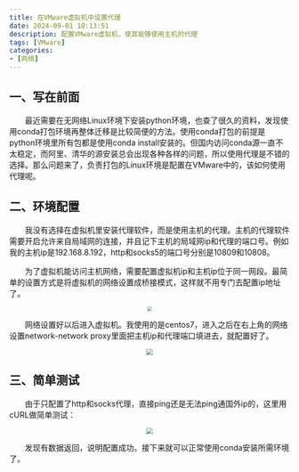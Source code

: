 ```yaml
---
title: 在VMware虚拟机中设置代理
date: 2024-09-01 10:13:51
description: 配置VMware虚拟机，使其能够使用主机的代理
tags: [VMware]
categories: 
- [网络]
---
```


## 一、写在前面

&emsp;&emsp;最近需要在无网络Linux环境下安装python环境，也查了很久的资料，发现使用conda打包环境再整体迁移是比较简便的方法。使用conda打包的前提是python环境里所有包都是使用conda install安装的。但国内访问conda源一直不太稳定，而阿里、清华的源安装总会出现各种各样的问题，所以使用代理是不错的选择。那么问题来了，负责打包的Linux环境是配置在VMware中的，该如何使用代理呢。

## 二、环境配置

&emsp;&emsp;我没有选择在虚拟机里安装代理软件，而是使用主机的代理。主机的代理软件需要开启允许来自局域网的连接，并且记下主机的局域网ip和代理的端口号。例如我的主机ip是192.168.8.192，http和socks5的端口号分别是10809和10808。

&emsp;&emsp;为了虚拟机能访问主机网络，需要配置虚拟机ip和主机ip位于同一网段。最简单的设置方式是将虚拟机的网络设置成桥接模式，这样就不用专门去配置ip地址了。

<p align="center">
    <img src="https://img.xsyn.me/i/2024/09/08/66dd80acb866f.png" style="zoom:50%;" />
</p>


&emsp;&emsp;网络设置好以后进入虚拟机。我使用的是centos7，进入之后在右上角的网络设置network-network proxy里面把主机ip和代理端口填进去，就配置好了。

<p align="center">
    <img src="https://img.xsyn.me/i/2024/09/08/66dd80c4a2462.png" style="zoom:70%;" />
</p>


## 三、简单测试

&emsp;&emsp;由于只配置了http和socks代理，直接ping还是无法ping通国外ip的，这里用cURL做简单测试：

<p align="center">
    <img src="https://img.xsyn.me/i/2024/09/08/66dd80d78ab80.png" style="zoom:70%;" />
</p>


&emsp;&emsp;发现有数据返回，说明配置成功。接下来就可以正常使用conda安装所需环境了。
